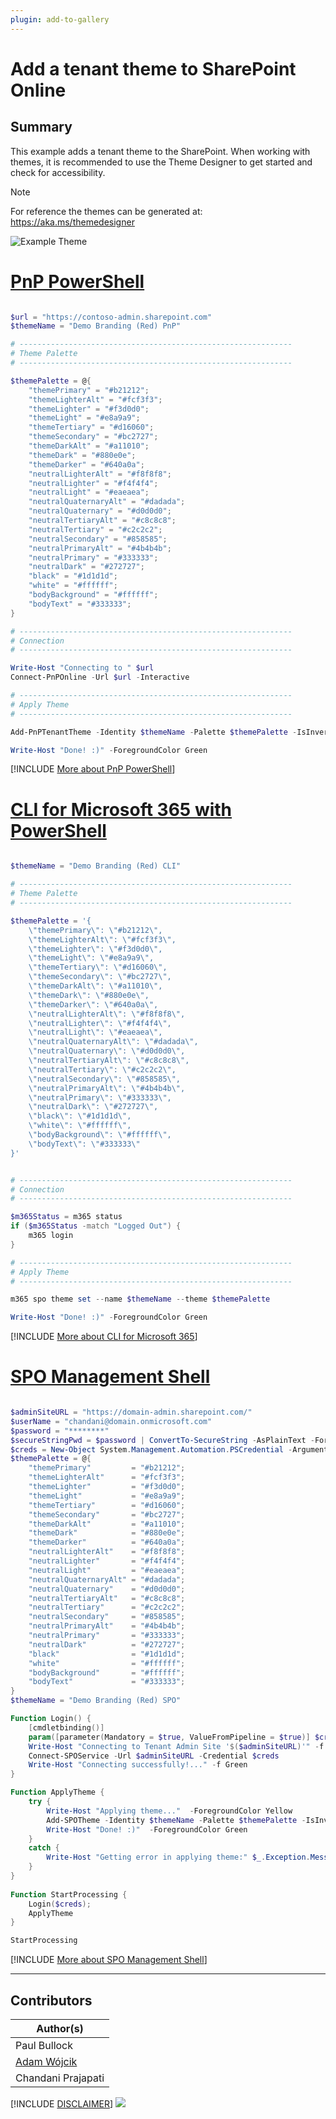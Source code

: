 ```yaml
---
plugin: add-to-gallery
---
```


# Add a tenant theme to SharePoint Online

## Summary

This example adds a tenant theme to the SharePoint.
When working with themes, it is recommended to use the Theme Designer to get started and check for accessibility.

> [!Note]
> For reference the themes can be generated at: https://aka.ms/themedesigner


![Example Theme](assets/example.png)


# [PnP PowerShell](#tab/pnpps)

```powershell

$url = "https://contoso-admin.sharepoint.com"
$themeName = "Demo Branding (Red) PnP"

# -------------------------------------------------------------
# Theme Palette  
# -------------------------------------------------------------

$themePalette = @{
    "themePrimary" = "#b21212";
    "themeLighterAlt" = "#fcf3f3";
    "themeLighter" = "#f3d0d0";
    "themeLight" = "#e8a9a9";
    "themeTertiary" = "#d16060";
    "themeSecondary" = "#bc2727";
    "themeDarkAlt" = "#a11010";
    "themeDark" = "#880e0e";
    "themeDarker" = "#640a0a";
    "neutralLighterAlt" = "#f8f8f8";
    "neutralLighter" = "#f4f4f4";
    "neutralLight" = "#eaeaea";
    "neutralQuaternaryAlt" = "#dadada";
    "neutralQuaternary" = "#d0d0d0";
    "neutralTertiaryAlt" = "#c8c8c8";
    "neutralTertiary" = "#c2c2c2";
    "neutralSecondary" = "#858585";
    "neutralPrimaryAlt" = "#4b4b4b";
    "neutralPrimary" = "#333333";
    "neutralDark" = "#272727";
    "black" = "#1d1d1d";
    "white" = "#ffffff";
    "bodyBackground" = "#ffffff";
    "bodyText" = "#333333";
}

# -------------------------------------------------------------
# Connection  
# -------------------------------------------------------------

Write-Host "Connecting to " $url
Connect-PnPOnline -Url $url -Interactive

# -------------------------------------------------------------
# Apply Theme  
# -------------------------------------------------------------

Add-PnPTenantTheme -Identity $themeName -Palette $themePalette -IsInverted $false -Overwrite

Write-Host "Done! :)" -ForegroundColor Green

```
[!INCLUDE [More about PnP PowerShell](../../docfx/includes/MORE-PNPPS.md)]

# [CLI for Microsoft 365 with PowerShell](#tab/cli-m365-ps)
```powershell

$themeName = "Demo Branding (Red) CLI"

# -------------------------------------------------------------
# Theme Palette  
# -------------------------------------------------------------

$themePalette = '{
    \"themePrimary\": \"#b21212\",
    \"themeLighterAlt\": \"#fcf3f3\",
    \"themeLighter\": \"#f3d0d0\",
    \"themeLight\": \"#e8a9a9\",
    \"themeTertiary\": \"#d16060\",
    \"themeSecondary\": \"#bc2727\",
    \"themeDarkAlt\": \"#a11010\",
    \"themeDark\": \"#880e0e\",
    \"themeDarker\": \"#640a0a\",
    \"neutralLighterAlt\": \"#f8f8f8\",
    \"neutralLighter\": \"#f4f4f4\",
    \"neutralLight\": \"#eaeaea\",
    \"neutralQuaternaryAlt\": \"#dadada\",
    \"neutralQuaternary\": \"#d0d0d0\",
    \"neutralTertiaryAlt\": \"#c8c8c8\",
    \"neutralTertiary\": \"#c2c2c2\",
    \"neutralSecondary\": \"#858585\",
    \"neutralPrimaryAlt\": \"#4b4b4b\",
    \"neutralPrimary\": \"#333333\",
    \"neutralDark\": \"#272727\",
    \"black\": \"#1d1d1d\",
    \"white\": \"#ffffff\",
    \"bodyBackground\": \"#ffffff\",
    \"bodyText\": \"#333333\"
}'


# -------------------------------------------------------------
# Connection  
# -------------------------------------------------------------

$m365Status = m365 status
if ($m365Status -match "Logged Out") {
    m365 login
}

# -------------------------------------------------------------
# Apply Theme  
# -------------------------------------------------------------

m365 spo theme set --name $themeName --theme $themePalette

Write-Host "Done! :)" -ForegroundColor Green


```
[!INCLUDE [More about CLI for Microsoft 365](../../docfx/includes/MORE-CLIM365.md)]

# [SPO Management Shell](#tab/spoms-ps)

```powershell

$adminSiteURL = "https://domain-admin.sharepoint.com/"
$userName = "chandani@domain.onmicrosoft.com"
$password = "********"
$secureStringPwd = $password | ConvertTo-SecureString -AsPlainText -Force 
$creds = New-Object System.Management.Automation.PSCredential -ArgumentList $userName, $secureStringPwd
$themePalette = @{
    "themePrimary"         = "#b21212";
    "themeLighterAlt"      = "#fcf3f3";
    "themeLighter"         = "#f3d0d0";
    "themeLight"           = "#e8a9a9";
    "themeTertiary"        = "#d16060";
    "themeSecondary"       = "#bc2727";
    "themeDarkAlt"         = "#a11010";
    "themeDark"            = "#880e0e";
    "themeDarker"          = "#640a0a";
    "neutralLighterAlt"    = "#f8f8f8";
    "neutralLighter"       = "#f4f4f4";
    "neutralLight"         = "#eaeaea";
    "neutralQuaternaryAlt" = "#dadada";
    "neutralQuaternary"    = "#d0d0d0";
    "neutralTertiaryAlt"   = "#c8c8c8";
    "neutralTertiary"      = "#c2c2c2";
    "neutralSecondary"     = "#858585";
    "neutralPrimaryAlt"    = "#4b4b4b";
    "neutralPrimary"       = "#333333";
    "neutralDark"          = "#272727";
    "black"                = "#1d1d1d";
    "white"                = "#ffffff";
    "bodyBackground"       = "#ffffff";
    "bodyText"             = "#333333";
}
$themeName = "Demo Branding (Red) SPO"

Function Login() {
    [cmdletbinding()]
    param([parameter(Mandatory = $true, ValueFromPipeline = $true)] $creds)
    Write-Host "Connecting to Tenant Admin Site '$($adminSiteURL)'" -f Yellow   
    Connect-SPOService -Url $adminSiteURL -Credential $creds
    Write-Host "Connecting successfully!..." -f Green 
}

Function ApplyTheme {
    try {
        Write-Host "Applying theme..."  -ForegroundColor Yellow
        Add-SPOTheme -Identity $themeName -Palette $themePalette -IsInverted $false -Overwrite
        Write-Host "Done! :)"  -ForegroundColor Green	 						
    } 
    catch {
        Write-Host "Getting error in applying theme:" $_.Exception.Message -ForegroundColor Red                 
    } 
}	 
     
Function StartProcessing {
    Login($creds); 
    ApplyTheme         
}

StartProcessing

```
[!INCLUDE [More about SPO Management Shell](../../docfx/includes/MORE-SPOMS.md)]
***

## Contributors

| Author(s) |
|-----------|
| Paul Bullock |
| [Adam Wójcik](https://github.com/Adam-it)|
| Chandani Prajapati |

[!INCLUDE [DISCLAIMER](../../docfx/includes/DISCLAIMER.md)]
<img src="https://m365-visitor-stats.azurewebsites.net/script-samples/scripts/spo-add-tenant-theme" aria-hidden="true" />
